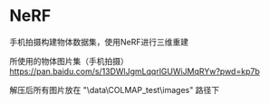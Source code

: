 # NeRF
手机拍摄构建物体数据集，使用NeRF进行三维重建

所使用的物体图片集（手机拍摄）   https://pan.baidu.com/s/13DWlJgmLqqrlGUWiJMqRYw?pwd=kp7b

解压后所有图片放在 "\data\COLMAP_test\images\" 路径下   

